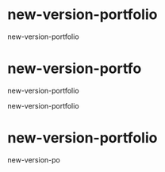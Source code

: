 # new-version-portfolio
new-version-portfolio

# new-version-portfo

new-version-portfolio


new-version-portfolio

# new-version-portfolio


new-version-po
